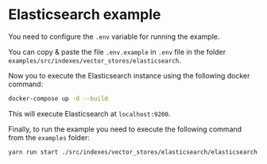 # Elasticsearch example

You need to configure the `.env` variable for running the example.

You can copy & paste the file `.env.example` in `.env` file in the folder
`examples/src/indexes/vector_stores/elasticsearch`.

Now you to execute the Elasticsearch instance using the following docker
command:

```bash
docker-compose up -d --build
```

This will execute Elasticsearch at `localhost:9200`.

Finally, to run the example you need to execute the following command
from the `examples` folder:

```bash
yarn run start ./src/indexes/vector_stores/elasticsearch/elasticsearch.ts
```